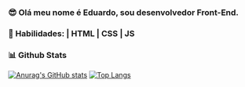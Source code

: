 ### :sunglasses: Olá meu nome é Eduardo, sou desenvolvedor Front-End.

### :speech_balloon: Habilidades: | HTML | CSS | JS
####
### :bar_chart: Github Stats
[![Anurag's GitHub stats](https://github-readme-stats.vercel.app/api?username=DucAA&theme=radical)](https://github.com/DucAA/github-readme-stats) [![Top Langs](https://github-readme-stats.vercel.app/api/top-langs/?username=DucAA&layout=compact&theme=radical)](https://github.com/DucAA/github-readme-stats)

